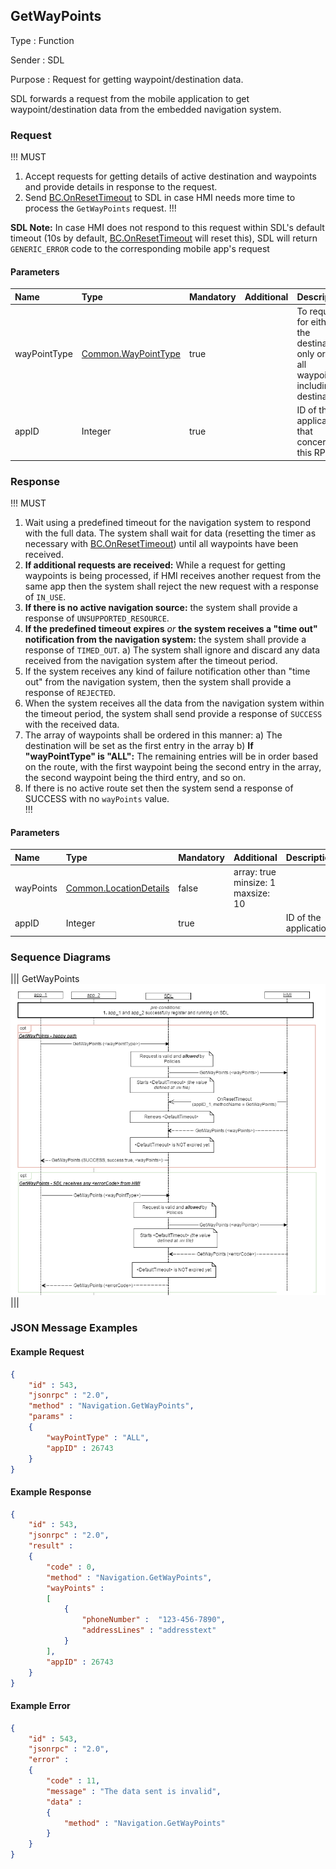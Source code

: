 ## GetWayPoints

Type
: Function

Sender
: SDL

Purpose
: Request for getting waypoint/destination data.

SDL forwards a request from the mobile application to get waypoint/destination data from the embedded navigation system.

### Request

!!! MUST
1. Accept requests for getting details of active destination and waypoints and provide details in response to the request.
2. Send [BC.OnResetTimeout](../../basiccommunication/onresettimeout) to SDL in case HMI needs more time to process the `GetWayPoints` request.
!!!

**SDL Note:** In case HMI does not respond to this request within SDL's default timeout (10s by default, [BC.OnResetTimeout](../../basiccommunication/onresettimeout) will reset this), SDL will return `GENERIC_ERROR` code to the corresponding mobile app's request

#### Parameters

|Name|Type|Mandatory|Additional|Description|
|:---|:---|:--------|:---------|:----------|
|wayPointType|[Common.WayPointType](../../common/enums/#waypointtype)|true||To request for either the destination only or for all waypoints including destination|
|appID|Integer|true||ID of the application that concerns this RPC|

### Response

!!! MUST   
1. Wait using a predefined timeout for the navigation system to respond with the full data. The system shall wait for data (resetting the timer as necessary with [BC.OnResetTimeout](../../basiccommunication/onresettimeout)) until all waypoints have been received.
2. **If additional requests are received:** While a request for getting waypoints is being processed, if HMI receives another request from the same app then the system shall reject the new request with a response of `IN_USE`.   
3. **If there is no active navigation source:** the system shall provide a response of `UNSUPPORTED_RESOURCE`.   
4. **If the predefined timeout expires** _or_ **the system receives a "time out" notification from the navigation system:** the system shall provide a response of `TIMED_OUT`.
    a) The system shall ignore and discard any data received from the navigation system after the timeout period.
5. If the system receives any kind of failure notification other than "time out" from the navigation system, then the system shall provide a response of `REJECTED`.
6. When the system receives all the data from the navigation system within the timeout period, the system shall send provide a response of `SUCCESS` with the received data.
7. The array of waypoints shall be ordered in this manner:
   a) The destination will be set as the first entry in the array
   b) **If "wayPointType" is "ALL":** The remaining entries will be in order based on the route, with the first waypoint being the second entry in the array, the second waypoint being the third entry, and so on.   
8. If there is no active route set then the system send a response of SUCCESS with no `wayPoints` value.   
!!!

#### Parameters

|Name|Type|Mandatory|Additional|Description|
|:---|:---|:--------|:---------|:----------|
|wayPoints|[Common.LocationDetails](../../common/structs/#locationdetails)|false|array: true<br>minsize: 1<br>maxsize: 10||
|appID|Integer|true||ID of the application|

### Sequence Diagrams

|||
GetWayPoints
![GetWayPoints](./assets/GetWayPoints.png)
|||

### JSON Message Examples

#### Example Request

```json
{
	"id" : 543,
	"jsonrpc" : "2.0",
	"method" : "Navigation.GetWayPoints",
	"params" : 
	{
		"wayPointType" : "ALL",
		"appID" : 26743
	}
}
```

#### Example Response

```json
{
	"id" : 543,
	"jsonrpc" : "2.0",
	"result" :
	{
		"code" : 0,
		"method" : "Navigation.GetWayPoints",
		"wayPoints" :
		[
			{
				"phoneNumber" :  "123-456-7890",
				"addressLines" : "addresstext"
			}
		],
		"appID" : 26743
	}
}
```

#### Example Error

```json
{
	"id" : 543,
	"jsonrpc" : "2.0",
	"error" :
	{
		"code" : 11,
		"message" : "The data sent is invalid",
		"data" :
		{
			"method" : "Navigation.GetWayPoints"
		}
	}
}
```
